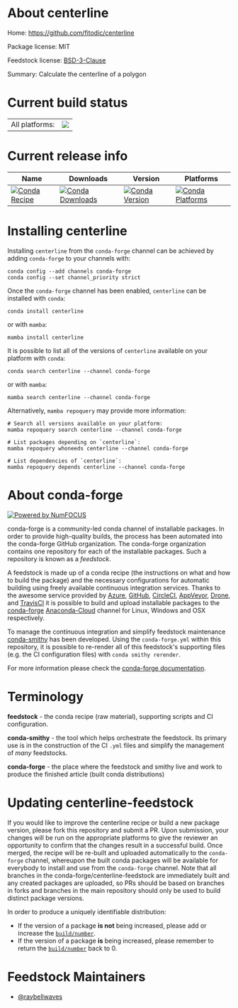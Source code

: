 About centerline
================

Home: https://github.com/fitodic/centerline

Package license: MIT

Feedstock license: [BSD-3-Clause](https://github.com/conda-forge/centerline-feedstock/blob/main/LICENSE.txt)

Summary: Calculate the centerline of a polygon

Current build status
====================


<table><tr><td>All platforms:</td>
    <td>
      <a href="https://dev.azure.com/conda-forge/feedstock-builds/_build/latest?definitionId=17238&branchName=main">
        <img src="https://dev.azure.com/conda-forge/feedstock-builds/_apis/build/status/centerline-feedstock?branchName=main">
      </a>
    </td>
  </tr>
</table>

Current release info
====================

| Name | Downloads | Version | Platforms |
| --- | --- | --- | --- |
| [![Conda Recipe](https://img.shields.io/badge/recipe-centerline-green.svg)](https://anaconda.org/conda-forge/centerline) | [![Conda Downloads](https://img.shields.io/conda/dn/conda-forge/centerline.svg)](https://anaconda.org/conda-forge/centerline) | [![Conda Version](https://img.shields.io/conda/vn/conda-forge/centerline.svg)](https://anaconda.org/conda-forge/centerline) | [![Conda Platforms](https://img.shields.io/conda/pn/conda-forge/centerline.svg)](https://anaconda.org/conda-forge/centerline) |

Installing centerline
=====================

Installing `centerline` from the `conda-forge` channel can be achieved by adding `conda-forge` to your channels with:

```
conda config --add channels conda-forge
conda config --set channel_priority strict
```

Once the `conda-forge` channel has been enabled, `centerline` can be installed with `conda`:

```
conda install centerline
```

or with `mamba`:

```
mamba install centerline
```

It is possible to list all of the versions of `centerline` available on your platform with `conda`:

```
conda search centerline --channel conda-forge
```

or with `mamba`:

```
mamba search centerline --channel conda-forge
```

Alternatively, `mamba repoquery` may provide more information:

```
# Search all versions available on your platform:
mamba repoquery search centerline --channel conda-forge

# List packages depending on `centerline`:
mamba repoquery whoneeds centerline --channel conda-forge

# List dependencies of `centerline`:
mamba repoquery depends centerline --channel conda-forge
```


About conda-forge
=================

[![Powered by
NumFOCUS](https://img.shields.io/badge/powered%20by-NumFOCUS-orange.svg?style=flat&colorA=E1523D&colorB=007D8A)](https://numfocus.org)

conda-forge is a community-led conda channel of installable packages.
In order to provide high-quality builds, the process has been automated into the
conda-forge GitHub organization. The conda-forge organization contains one repository
for each of the installable packages. Such a repository is known as a *feedstock*.

A feedstock is made up of a conda recipe (the instructions on what and how to build
the package) and the necessary configurations for automatic building using freely
available continuous integration services. Thanks to the awesome service provided by
[Azure](https://azure.microsoft.com/en-us/services/devops/), [GitHub](https://github.com/),
[CircleCI](https://circleci.com/), [AppVeyor](https://www.appveyor.com/),
[Drone](https://cloud.drone.io/welcome), and [TravisCI](https://travis-ci.com/)
it is possible to build and upload installable packages to the
[conda-forge](https://anaconda.org/conda-forge) [Anaconda-Cloud](https://anaconda.org/)
channel for Linux, Windows and OSX respectively.

To manage the continuous integration and simplify feedstock maintenance
[conda-smithy](https://github.com/conda-forge/conda-smithy) has been developed.
Using the ``conda-forge.yml`` within this repository, it is possible to re-render all of
this feedstock's supporting files (e.g. the CI configuration files) with ``conda smithy rerender``.

For more information please check the [conda-forge documentation](https://conda-forge.org/docs/).

Terminology
===========

**feedstock** - the conda recipe (raw material), supporting scripts and CI configuration.

**conda-smithy** - the tool which helps orchestrate the feedstock.
                   Its primary use is in the construction of the CI ``.yml`` files
                   and simplify the management of *many* feedstocks.

**conda-forge** - the place where the feedstock and smithy live and work to
                  produce the finished article (built conda distributions)


Updating centerline-feedstock
=============================

If you would like to improve the centerline recipe or build a new
package version, please fork this repository and submit a PR. Upon submission,
your changes will be run on the appropriate platforms to give the reviewer an
opportunity to confirm that the changes result in a successful build. Once
merged, the recipe will be re-built and uploaded automatically to the
`conda-forge` channel, whereupon the built conda packages will be available for
everybody to install and use from the `conda-forge` channel.
Note that all branches in the conda-forge/centerline-feedstock are
immediately built and any created packages are uploaded, so PRs should be based
on branches in forks and branches in the main repository should only be used to
build distinct package versions.

In order to produce a uniquely identifiable distribution:
 * If the version of a package **is not** being increased, please add or increase
   the [``build/number``](https://docs.conda.io/projects/conda-build/en/latest/resources/define-metadata.html#build-number-and-string).
 * If the version of a package **is** being increased, please remember to return
   the [``build/number``](https://docs.conda.io/projects/conda-build/en/latest/resources/define-metadata.html#build-number-and-string)
   back to 0.

Feedstock Maintainers
=====================

* [@raybellwaves](https://github.com/raybellwaves/)

